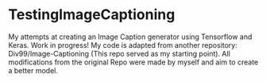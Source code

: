# TestingImageCaptioning
My attempts at creating an Image Caption generator using Tensorflow and Keras. Work in progress!
My code is adapted from another repository: Div99/Image-Captioning (This repo served as my starting point).
All modifications from the original Repo were made by myself and aim to create a better model.
